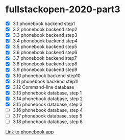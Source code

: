 # fullstackopen-2020-part3

- [x] 3.1 phonebook backend step1
- [x] 3.2 phonebook backend step2
- [x] 3.3 phonebook backend step3
- [x] 3.4 phonebook backend step4
- [x] 3.5 phonebook backend step5
- [x] 3.6 phonebook backend step6
- [x] 3.7 phonebook backend step7
- [x] 3.8 phonebook backend step8
- [x] 3.9 phonebook backend step9
- [x] 3.10 phonebook backend step10
- [x] 3.11 phonebook backend step11
- [x] 3.12 Command-line database
- [x] 3.13 phonebook database, step 1
- [x] 3.14 phonebook database, step 2
- [x] 3.15 phonebook database, step 3
- [ ] 3.16 phonebook database, step 4
- [ ] 3.17 phonebook database, step 5
- [ ] 3.18 phonebook database, step 6

[Link to phonebook app](https://glacial-meadow-91363.herokuapp.com/)
